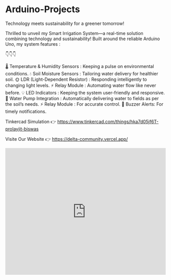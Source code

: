 # Arduino-Projects
Technology meets sustainability for a greener tomorrow!



Thrilled to unveil my Smart Irrigation System—a real-time solution combining technology and sustainability! Built around the reliable Arduino Uno, my system features :

👇👇👇

 🌡 Temperature & Humidity Sensors : Keeping a pulse on environmental conditions.
 💧 Soil Moisture Sensors : Tailoring water delivery for healthier soil.
 🌞 LDR (Light-Dependent Resistor) : Responding intelligently to changing light levels.
 ⚡ Relay Module : Automating water flow like never before.
 💡 LED Indicators : Keeping the system user-friendly and responsive.
 🚰 Water Pump Integration : Automatically delivering water to fields as per the soil’s needs.
 ⚡ Relay Module : For accurate control.
 🔔 Buzzer Alerts: For timely notifications.


Tinkercad Simulation 👉 https://www.tinkercad.com/things/hka7d05jf6T-prolayjit-biswas

Visite Our Website   👉 https://delta-community.vercel.app/

<iframe src="https://www.linkedin.com/embed/feed/update/urn:li:ugcPost:7309591877329006594?compact=1" height="399" width="504" frameborder="0" allowfullscreen="" title="Embedded post"></iframe>
